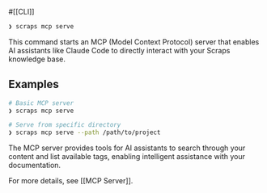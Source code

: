 #[[CLI]]

```bash
❯ scraps mcp serve
```

This command starts an MCP (Model Context Protocol) server that enables AI assistants like Claude Code to directly interact with your Scraps knowledge base.

## Examples

```bash
# Basic MCP server
❯ scraps mcp serve

# Serve from specific directory  
❯ scraps mcp serve --path /path/to/project

```

The MCP server provides tools for AI assistants to search through your content and list available tags, enabling intelligent assistance with your documentation.

For more details, see [[MCP Server]].